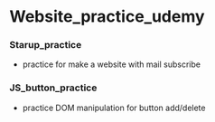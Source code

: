 # Website_practice_udemy

### Starup_practice
* practice for make a website with mail subscribe

### JS_button_practice
* practice DOM manipulation for button add/delete
